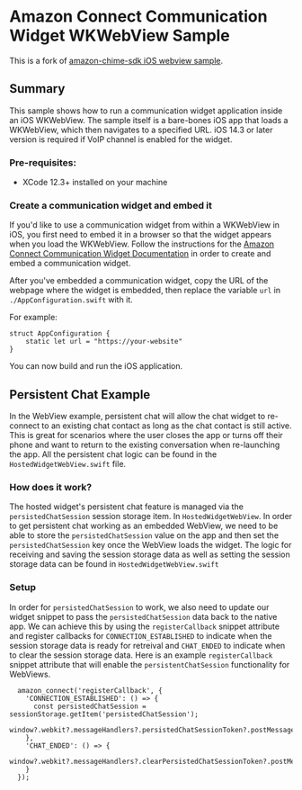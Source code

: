 # Amazon Connect Communication Widget WKWebView Sample
This is a fork of [amazon-chime-sdk iOS webview sample](https://github.com/aws-samples/amazon-chime-sdk/tree/main/apps/iOS-WKWebView-sample).

## Summary

This sample shows how to run a communication widget application inside an iOS WKWebView. The sample itself is a bare-bones iOS app that loads a WKWebView, which then navigates to a specified URL. iOS 14.3 or later version is required if VoIP channel is enabled for the widget.

### Pre-requisites:
- XCode 12.3+ installed on your machine

### Create a communication widget and embed it 
If you'd like to use a communication widget from within a WKWebView in iOS, you first need to embed it in a browser so that the widget appears when you load the WKWebView. Follow the instructions for the [Amazon Connect Communication Widget Documentation](https://docs.aws.amazon.com/connect/latest/adminguide/add-chat-to-website.html) in order to create and embed a communication widget.

After you've embedded a communication widget, copy the URL of the webpage where the widget is embedded, then replace the variable `url` in `./AppConfiguration.swift` with it. 

For example:
```
struct AppConfiguration {
    static let url = "https://your-website"
}
```

You can now build and run the iOS application.

## Persistent Chat Example

In the WebView example, persistent chat will allow the chat widget to re-connect to an existing chat contact as long as the chat contact is still active. This is great for scenarios where the user closes the app or turns off their phone and want to return to the existing conversation when re-launching the app.  All the persistent chat logic can be found in the `HostedWidgetWebView.swift` file.

### How does it work?

The hosted widget's persistent chat feature is managed via the `persistedChatSession` session storage item. In `HostedWidgetWebView`.  In order to get persistent chat working as an embedded WebView, we need to be able to store the `persistedChatSession` value on the app and then set the `persistedChatSession` key once the WebView loads the widget. The logic for receiving and saving the session storage data as well as setting the session storage data can be found in `HostedWidgetWebView.swift`

### Setup

In order for `persistedChatSession` to work, we also need to update our widget snippet to pass the `persistedChatSession` data back to the native app. We can achieve this by using the `registerCallback` snippet attribute and register callbacks for `CONNECTION_ESTABLISHED` to indicate when the session storage data is ready for retreival and `CHAT_ENDED` to indicate when to clear the session storage data. Here is an example `registerCallback` snippet attribute that will enable the `persistentChatSession` functionality for WebViews.

```
  amazon_connect('registerCallback', {
    'CONNECTION_ESTABLISHED': () => {
      const persistedChatSession = sessionStorage.getItem('persistedChatSession');
      window?.webkit?.messageHandlers?.persistedChatSessionToken?.postMessage(persistedChatSession);
    },
    'CHAT_ENDED': () => {
      window?.webkit?.messageHandlers?.clearPersistedChatSessionToken?.postMessage(null);
    }
  });
```
